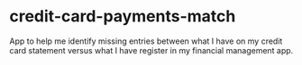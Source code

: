 # credit-card-payments-match
App to help me identify missing entries between what I have on my credit card statement versus what I have register in my financial management app.
